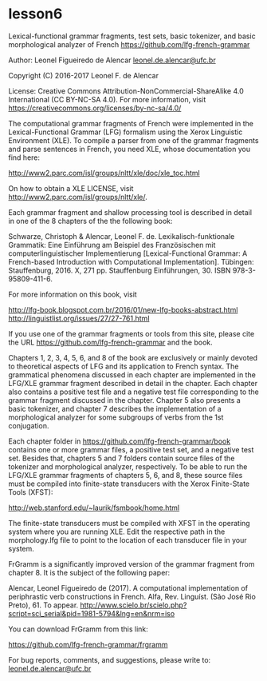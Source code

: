 # lesson6
Lexical-functional grammar fragments, test sets, basic tokenizer, and basic morphological analyzer of French https://github.com/lfg-french-grammar

Author: Leonel Figueiredo de Alencar <leonel.de.alencar@ufc.br> 

Copyright (C) 2016-2017 Leonel F. de Alencar

License: Creative Commons Attribution-NonCommercial-ShareAlike 4.0 International (CC BY-NC-SA 4.0). For  more information, visit https://creativecommons.org/licenses/by-nc-sa/4.0/

The computational grammar fragments of French were implemented in the Lexical-Functional Grammar (LFG) formalism using the Xerox Linguistic Environment (XLE). To compile a parser from one of the grammar fragments and parse sentences in French, you need XLE, whose documentation you find here:

http://www2.parc.com/isl/groups/nltt/xle/doc/xle_toc.html

On how to obtain a XLE LICENSE, visit http://www2.parc.com/isl/groups/nltt/xle/. 

Each grammar fragment and shallow processing tool is described in detail in one of the 8 chapters of the the following book:

Schwarze, Christoph & Alencar, Leonel F. de. Lexikalisch-funktionale Grammatik: Eine Einführung am Beispiel des Französischen mit computerlinguistischer Implementierung [Lexical-Functional Grammar: A French-based Introduction with Computational Implementation]. Tübingen: Stauffenburg, 2016. X, 271 pp. Stauffenburg Einführungen, 30. ISBN 978-3-95809-411-6.

For more information on this book, visit 

http://lfg-book.blogspot.com.br/2016/01/new-lfg-books-abstract.html
http://linguistlist.org/issues/27/27-761.html

If you use one of the grammar fragments or tools from this site, please cite the URL https://github.com/lfg-french-grammar and the book.

Chapters 1, 2, 3, 4, 5, 6, and 8 of the book are exclusively or mainly devoted to theoretical aspects of LFG and its application to French syntax. The grammatical phenomena discussed in each chapter are implemented in the LFG/XLE grammar fragment described in detail in the chapter. Each chapter also contains a positive test file and a negative test file corresponding to the grammar fragment discussed in the chapter. Chapter 5 also presents a basic tokenizer, and chapter 7 describes the implementation of a morphological analyzer for some subgroups of verbs from the 1st conjugation. 

Each chapter folder in https://github.com/lfg-french-grammar/book contains one or more grammar files, a positive test set, and a negative test set. Besides that, chapters 5 and 7 folders contain source files of the tokenizer and morphological analyzer, respectively. To be able to run the LFG/XLE grammar fragments of chapters 5, 6, and 8, these source files must be compiled into finite-state transducers with the Xerox Finite-State Tools (XFST):

http://web.stanford.edu/~laurik/fsmbook/home.html

The finite-state transducers must be compiled with XFST in the operating system where you are running XLE. Edit the respective path in the morphology.lfg file to point to the location of each transducer file in your system.

FrGramm is a significantly improved version of the grammar fragment from chapter 8. It is the subject of the following paper:
 
Alencar, Leonel Figueiredo de (2017). A computational implementation of periphrastic verb constructions in French. Alfa, Rev. Linguíst. (São José Rio Preto), 61. To appear. http://www.scielo.br/scielo.php?script=sci_serial&pid=1981-5794&lng=en&nrm=iso 

You can download FrGramm from this link:

https://github.com/lfg-french-grammar/frgramm

For bug reports, comments, and suggestions, please write to: leonel.de.alencar@ufc.br
